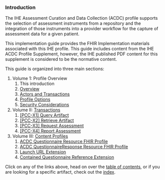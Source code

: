 ### Introduction
The IHE Assessment Curation and Data Collection (ACDC) profile supports the selection
of assessment instruments from a repository and the integration of those instruments
into a provider workflow for the capture of assessment data for a given patient.

This implementation guide provides the FHIR Implementation materials associated with
this IHE profile.  This guide includes content from the IHE ACDC Profile Supplement,
however, the IHE published PDF content for this supplement is considered to be the
normative content.

This guide is organized into three main sections:
1. Volume 1: Profile Overview
    1. This introduction
    2. [Overview](overview.html)
    3. [Actors and Transactions](actorsandtransactions.html)
    4. [Profile Options](profileoptions.html)
    5. [Security Considerations](securityconsiderations.html)
2. Volume II: [Transactions](transactions.html)
    1. [[PCC-X1] Query Artifact](queryartifact.html)
    2. [[PCC-X2] Retrieve Artifact](retrieveartifact.html)
    3. [[PCC-X3] Request Assessment](requestassessment.html)
    4. [[PCC-X4] Report Assessment](reportassessment.html)
3. Volume III: [Content Profiles](contentprofiles.html)
    1. [ACDC Questionnaire Resource FHIR Profile](ihe-acdc-questionnaire.html "Questionnaire")
    2. [ACDC QuestionnaireResponse Resource FHIR Profile](ihe-acdc-questionnaireresponse.html "QuestionnaireResponse")
    3. [Launch URL Extension](extension-questionnaire-launchurl.html)
    4. [Contained Questionnaire Reference Extension](extension-ihe-acdc-contained-questionnairereference.html)

Click on any of the links above, head on over the [table of contents](toc.html), or
if you are looking for a specific artifact, check out the [index](artifacts.html).
